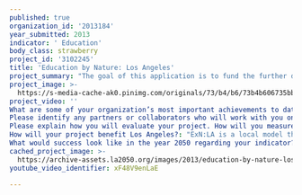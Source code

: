 ```yaml
---
published: true
organization_id: '2013184'
year_submitted: 2013
indicator: ' Education'
body_class: strawberry
project_id: '3102245'
title: 'Education by Nature: Los Angeles'
project_summary: "The goal of this application is to fund the further development and expansion of the Los Angeles iteration of Education by Nature, a national model aimed at increasing STEM learning opportunities. In LA, we are focusing on bringing STEM education opportunities to underserved LA schools while cultivating scaffolded, leveraged collaboration between nonprofit organizations. By facilitating coordination among multiple nonprofit natural science education organizations, the Education by Nature: Los Angeles (ExN:LA) model links the existing science programs of multiple organizations, focuses those programs on the same classrooms, and ensures that programs build on each other. Together, ExN:LA partners deliver more hours of STEM instruction to classrooms than any one organization has the capacity to provide.  ExN:LA, led locally by The Children’s Nature Institute (CNI), is now in its second successful implementation year reaching 1,260 students and 37 teachers across 2 diverse Los Angeles communities in Council Districts 1 and 4.    \r\n This groundbreaking model changes the way programs are delivered to students. It shifts delivery from the traditional method of one-time, sporadic, and variable classroom services (based on individual teachers’ requests) to a strategic, comprehensive and sustainable model of educating for depth, providing a wealth of integrated high-quality programs to schools in need. We would like to expand the reach of ExN:LA to further impact the educational markers that are intrinsic to LA student success such as subject learning, overall enjoyment of learning, and environmental stewardship. We also want to learn which components of ExN:LA are specific to Los Angeles, so we can focus on developing those. An award from myLA2050 will be used to fund further model replication throughout Los Angeles Unified School District. \r\nCurrently, ExN:LA focuses on young children – age 0-8 – in school, and their families, helping them all develop scientific habits of mind as required by the Common Core State Standards. As ExN:LA grows, we will expand to include programming for students of all ages. Partner curricula are vetted to be sure they capitalize on children’s innate, are in alignment with the standards and are scaffolded to specific learning objectives specified by teachers. Children learn about their environment, raising awareness about environmental issues in their communities. They develop fine motor skills and engineering mindsets by constructing their own learning tools ranging from watershed models to up-cycled paper bag forests. Children learn to ask questions and to reason through to the answers; to make observations and to communicate their thinking. They develop confidence to share ideas and to disagree constructively. This model helps teachers and students address necessary material -- both content knowledge and habits of mind – that are necessary for their ongoing success and that are specified in the Common Core.\r\nExN:LA lessons come through the lens of environmental stewardship, and focus in part on changing and measuring behavior. By teaching students, parents and teachers to think critically about the environment and their role in it, we hope to instill in them an understanding of and love for the natural world around them. Through ExN:LA, people learn scientific facts and behaviors that will enable them to act on their own behalf and on behalf of the environment, and to see how the two are very much intertwined. Part of our ongoing evaluation will measure which lessons result in the greatest content learning and the greatest behavior changes, so we can disseminate that knowledge to our partner organizations to ensure that our environmental education partners are all utilizing best practices throughout LA.\r\nCNI is physically housed within the Magnolia Place Family Center, which is also the home of the Magnolia Community Initiative (MCI). MCI is a 70+ partner collaboration focused in the Council District 1 Pico-Union community to learn “What would it take to have the 35,000 children living in the 500 blocks of the Magnolia Catchment Area break all records of success in their education, health, and the quality of nurturing care and economic stability they receive from their families and community.”  MCI is designed to galvanize the community and organize partners to neighborhood development, rather than distribute services, and fosters working in innovative ways. CNI is the “green arm” and active participant in MCI, striving to work with the community infuse environmental learning and awareness into neighborhood and family development. MCI’s initiative design has informed our guiding principles as we construct the ExN:LA collaboration. Overlaying ExN:LA to some of the schools within the Magnolia Catchment Area adds value to both models and helps us streamline, utilize best practices, and collaborate with a variety of partners and stakeholders. "
project_image: >-
  https://s-media-cache-ak0.pinimg.com/originals/73/b4/b6/73b4b606735bbe67fe36cd6bef57e501.jpg
project_video: ''
What are some of your organization’s most important achievements to date?: "CNI’s mission is to educate children, families, and their communities through interactive experiences with nature and to cultivate respect and responsibility for the natural environment.  We are the only organization in Los Angeles that focuses exclusively on environmental education for young children during their most impressionable years: birth through age 8. CNI works with more than 100 schools, early-education centers and social service agencies to serve 15,000 children each year. We focus on reaching children in underserved communities to share with them the wonder of nature as a tool for academic achievement, personal growth, and community building.\r\nCNI was founded in 1985 by three mothers who were anxious to find ways to teach young children about nature outside of the classroom. We have been at the forefront of the movement to connect children with nature ever since. The organization was run by a core group of volunteers that led young families on walks at area parks and beaches. After the Los Angeles riots in 1992, motivated by the call for equity, justice and inclusion, CNI launched the outreach Nature Discovery Program to give children from low-income neighborhoods and academically low-ranking schools of Los Angeles the opportunity to learn science, math and reading skills through experiences with the natural world.  In 2000, CNI added a traveling classroom called the WonderMobile to the program (a visit that includes live animals and various natural artifacts).\r\n          In 2010, CNI became the \"environmental arm\" of the Magnolia Place Family Center. As part of the groundbreaking Magnolia Community Initiative, CNI actively collaborates within a network of more than 70 service providers to improve the quality of life, including educational outcomes, for the 100,000 people living within a 500-block radius of the Center.  CNI offers a wide range of hands-on activities for families living in West Adams, Pico-Union, and the North Figueroa Corridor. These communities represent some of Los Angeles County's most challenged neighborhoods with historically low educational access and a high rate of families living at or below the federal poverty level. We have served more than 350,000 children, their parents, and teachers in the greater Los Angeles area since we started, and show no signs of slowing down. \r\n\tJoining MCI gave CNI the latitude and capability to embark on the leadership role for ExN:LA, a collaboration modeled on MCI and focused on bringing continuous, high-quality environmental education to schools throughout Los Angeles. Now in its second year, ExN:LA has grown to include the entire 2nd and 3rd grades at 2 schools, 6 partner organizations and the MCI network of collaborators and community. ExN:LA is part of national Education by Nature umbrella with iterations throughout California, Hawaii and Massachusetts, each of which is designed to meet the specific needs of its community, and to share best practices and ideas with each other"
Please identify any partners or collaborators who will work with you on this project.: "Current ExN:LA nonprofit partners include Heal the Bay, California Science Center, Natural History Museum of LA County, reDiscover Center, EnrichLA,  Gibbon Conservation Center, Farms to Preschool and Los Angeles Neighborhood Land Trust. Education stakeholders such as teachers, students and community members are also essential to the robust efficacy of the model.  The Magnolia Community Initiative network of agencies, evaluators and community development consultants are also our partners.  \r\nThe expansion to 27 more LAUSD classrooms as this proposal outlines will require us to engage 6-10 more environmental education partners.  We will also continue efforts to cultivate a formal partner relationship with the LAUSD District itself.  \r\n"
Please explain how you will evaluate your project. How will you measure success?: "Our evaluation plan includes pre- and post-tests on program efficacy. We have contracted with evaluators from UCLA, USC, and ETI Consultants to help us design and implement our evaluation goals.\r\nWe want to evaluate: student experiences, and the educational value therein; student understanding and perception of their relationship with the environment; how environmental educational is intrinsic to child, family and community development; deficiencies and remediation within the collaborative models.\r\nWe intend to: share all results online and at public events; provide feedback for partners and funders. Ultimately, we will move education away from achieving grades and onto learning, and show how this is especially important in very young learners.\r\n"
How will your project benefit Los Angeles?: "ExN:LA is a local model that meets the needs of the students, schools and communities served by the Los Angeles Unified School District.  Since 1985, CNI has served over 300,000 LAUSD students with our free, outreach Nature Discovery Program and our weekly Community Nature Programs at the Magnolia Place Family Center. We know first-hand the struggles of working within such a large district and the disenfranchisement of our community. ExN:LA is built on the idea that, to improve education, LA-based nonprofit partners, teachers, students and families must work together.  Evidence shows the only way to truly affect large-scale reform, whether in education, community or family development is to shift from “program delivery” to participating in a “community of practice.” U.S. Secretary of Education Arne Duncan says, “When families learn together and where schools truly become the heart and center of a neighborhood – a community anchor- there are tremendous dividends for children.”\r\nExN:LA is exactly this kind of community anchor. Lesson plans focus on local issues, including nature in LA, the interplay of the city and its waterways, growing food in schoolyards, and changing human behavior to positively impact the world around us. The children we teach are concrete learners – they understand best the things they can see and touch. Project based learning helps children understand their place in the world and develop a connection to its care. \r\n ExN:LA helps teachers expose their students to STEM-based thinking that builds future success. Opportunities include modeling of scientific logic; professional development workshops; field trips; and lesson plans aligned with state curricula. ExN:LA benefits Los Angeles by improving the educational framework at large, making STEM subjects more accessible and addressing many of the issues we’ve had teaching STEM subjects to LA’s children. \r\nA 2011 RAND study “Preschool Adequacy and Efficiency in California,” found that 40-60% of California’s 2nd and 3rd graders are not proficient in core subjects, including STEM. Larger gaps exist for socioeconomically disadvantaged groups, including Latinos, African-Americans and English language learners, the main demographics in our community. These achievement gaps have early roots: the groups who are behind in third grade were behind when they entered kindergarten.  \r\nA 2012 fact-sheet from Preschool California supports that claim, stating that early experiences –from the time children are born to the first day of kindergarten – shape whether a child’s brain develops a strong foundation for the learning, health and behavior that follow. “Early interventions for disadvantaged children are more economically efficient and produce higher returns than remedial programs to help teenagers and young adults catch up later on,” writes to James Heckman, of the University of Chicago and Nobel Laureate in Economics.  ExN:LA focuses on science and nature experiences for LA’s youngest learners."
What would success look like in the year 2050 regarding your indicator?: "Success in the year 2050 includes all children having access to “collaborative education” that increases exposure to project based learning, outdoor enrichment, and allows them to ask and answer their own questions. Schools would be full of hands-on, age-appropriate activities, that channel children’s innate curiosity into their learning. We believe that education should teach students to “be scientists” – to be curious and to continually investigate answers to their questions – about everything around them. This should be our educational status-quo.  We want to be part of bringing opportunities where they aren’t currently, in the hopes that we can help develop the resources and the community to provide for themselves. Success in 2050, for us, would include components of self-sufficiency as well as our continued presence and community building. \r\nSpecifically, we would like the philosophy behind ExN:LA to have spread throughout LAUSD while other iterations of Education by Nature have spread throughout the state and the country. In this successful vision of 2050, all children have access to high quality education, and they are learning to think more critically and behave more environmentally. Schools and other education partners have learned to work collaboratively with each other and across sectors, and kids are benefiting from their efforts.  Teachers – both formal and informal – are able to share best practices, while non-profit partners share resources across the board. There is trust, there is room for experimentation, there is real learning. \r\n\tAnother indicator of success would be that Education by Nature is no longer the primary access to environmental programming for our students. We hope that our partner organizations – even the ones that do not focus on environmental education – will pick up our example and use our lessons in their own work. Whether nature hunts or walks with families, it is very easy to engage a community through the environment around them. We hope that by 2050 we will have set a clear enough example and provided enough resources that we won’t be the only ones utilizing environmental education to build our community. \r\nFinally, we’d like to see not only our students and our partners making good environmental and education decisions, but our community as well. We’d like to see the parents throughout Los Angeles have the ability, desire, and understanding to create the kinds of surroundings – educational and otherwise – for their children that they’d like. We’d like our community to make good decisions for itself, including educational and environmental ones. ExN:LA aims to teach children to think like scientists, but also to teach caregivers and guardians to gently guide children’s education. Success in 2050 would be to see real progress in each of these areas. "
cached_project_image: >-
  https://archive-assets.la2050.org/images/2013/education-by-nature-los-angeles/img.youtube.com/vi/xF48V9enLaE/hqdefault.jpg
youtube_video_identifier: xF48V9enLaE

---
```

